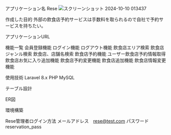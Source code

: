 アプリケーション名
Rese
![スクリーンショット 2024-10-10 013437](https://github.com/user-attachments/assets/a488dfee-4b10-42e4-aa44-e176851fc48d)

作成した目的
外部の飲食店予約サービスは手数料を取られるので自社で予約サービスを持ちたい。

アプリケーションURL

機能一覧
会員登録機能
ログイン機能
ログアウト機能
飲食店エリア検索
飲食店ジャンル検索
飲食店、店舗名検索
飲食店予約機能
ユーザー飲食店予約情報取得
飲食店お気に入り追加機能
飲食店予約変更機能
飲食店追加機能
飲食店情報変更機能

使用技術
Laravel 8.x
PHP
MySQL

テーブル設計

ER図

環境構築

Rese管理者ログイン方法
メールアドレス　rese@test.com
パスワード  reservation_pass
